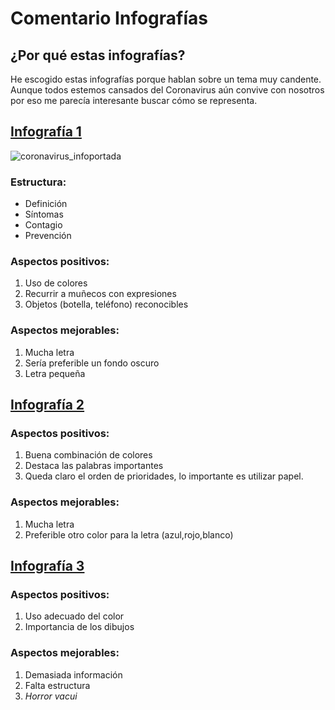 # Comentario Infografías

## ¿Por qué estas infografías?

He escogido estas infografías porque hablan sobre un tema muy candente. Aunque todos estemos cansados del Coronavirus aún convive con nosotros por eso me parecía interesante buscar cómo se representa. 

## [Infografía 1](https://www.google.com/imgres?imgurl=https://www.plenainclusion.org/wp-content/uploads/2021/03/coronavirus_infoportada.jpg&imgrefurl=https://www.plenainclusion.org/publicaciones/buscador/infografia-informacion-sobre-el-nuevo-coronavirus-lectura-facil/&tbnid=JyR1rLPihKpkwM&vet=1&docid=om09PitKaIvdkM&w=900&h=1335&hl=es-ES&source=sh/x/im)

![coronavirus_infoportada](https://user-images.githubusercontent.com/90314055/142019755-09dc437a-ca19-4ac6-8775-aa8272488f8d.jpg)


### Estructura:
- Definición
- Síntomas
- Contagio 
- Prevención

### Aspectos positivos:

1. Uso de colores
2. Recurrir a muñecos con expresiones
3. Objetos (botella, teléfono) reconocibles 

### Aspectos mejorables: 

1. Mucha letra
2. Sería preferible un fondo oscuro
3. Letra pequeña 

## [Infografía 2](https://www.google.com/imgres?imgurl=https%3A%2F%2Fwww.paho.org%2Fes%2Ffile%2F61944%2Fdownload%3Ftoken%3D5uaPIUTG&imgrefurl=https%3A%2F%2Fwww.paho.org%2Fes%2Fdocumentos%2Finfografia-covid-19-cubra-su-tos&tbnid=--SoihKmu-P7KM&vet=1&docid=Ye7OcyCoa03leM&w=1275&h=1650&hl=es-ES&source=sh%2Fx%2Fim)

### Aspectos  positivos:
1. Buena combinación de colores
2. Destaca las palabras importantes
3. Queda claro el orden de prioridades, lo importante es utilizar papel. 

### Aspectos mejorables:
1. Mucha letra
2. Preferible otro color para la letra (azul,rojo,blanco)

## [Infografía 3](https://www.google.com/imgres?imgurl=https%3A%2F%2Fwww.paho.org%2Fes%2Ffile%2F61944%2Fdownload%3Ftoken%3D5uaPIUTG&imgrefurl=https%3A%2F%2Fwww.paho.org%2Fes%2Fdocumentos%2Finfografia-covid-19-cubra-su-tos&tbnid=--SoihKmu-P7KM&vet=1&docid=Ye7OcyCoa03leM&w=1275&h=1650&hl=es-ES&source=sh%2Fx%2Fim#imgrc=--SoihKmu-P7KM&imgdii=XBMXDLZaA5D_1M)



### Aspectos positivos:

1. Uso adecuado del color
2. Importancia de los dibujos

### Aspectos mejorables:

1. Demasiada información
2. Falta estructura
3. _Horror vacui_



